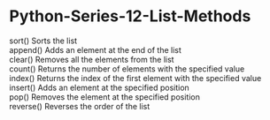 # Python-Series-12-List-Methods

sort()	Sorts the list<br/>
append()	Adds an element at the end of the list<br/>
clear()	Removes all the elements from the list<br/>
count()	Returns the number of elements with the specified value<br/>
index()	Returns the index of the first element with the specified value<br/>
insert()	Adds an element at the specified position<br/>
pop()	Removes the element at the specified position<br/>
reverse()	Reverses the order of the list
